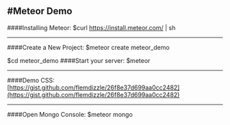 #Meteor Demo
---
####Installing Meteor:
$curl https://install.meteor.com/ | sh

---
####Create a New Project:
$meteor create meteor_demo

$cd meteor_demo
####Start your server:
$meteor

---
####Demo CSS:
[https://gist.github.com/flemdizzle/26f8e37d699aa0cc2482](https://gist.github.com/flemdizzle/26f8e37d699aa0cc2482)

---
####Open Mongo Console:
$meteor mongo